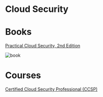 # Cloud Security

# Books

[Practical Cloud Security, 2nd Edition](https://learning.oreilly.com/library/view/practical-cloud-security/9781098148164/)

![book](https://learning.oreilly.com/api/v2/epubs/urn:orm:book:9781098148164/files/assets/cover.png)

# Courses

[Certified Cloud Security Professional (CCSP)](https://learning.oreilly.com/course/certified-cloud-security/9780138170622/)